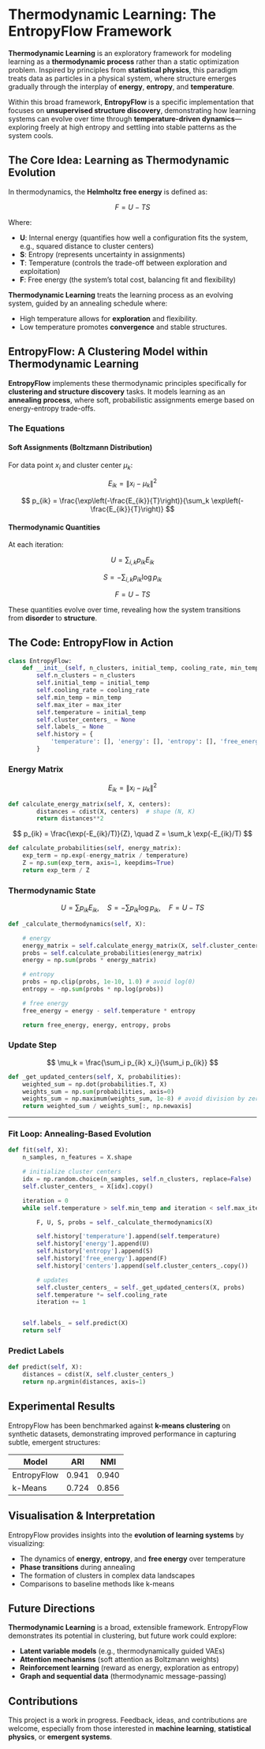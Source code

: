 

# Thermodynamic Learning: The EntropyFlow Framework

**Thermodynamic Learning** is an exploratory framework for modeling learning as a **thermodynamic process** rather than a static optimization problem. Inspired by principles from **statistical physics**, this paradigm treats data as particles in a physical system, where structure emerges gradually through the interplay of **energy**, **entropy**, and **temperature**.

Within this broad framework, **EntropyFlow** is a specific implementation that focuses on **unsupervised structure discovery**, demonstrating how learning systems can evolve over time through **temperature-driven dynamics**—exploring freely at high entropy and settling into stable patterns as the system cools.


## The Core Idea: Learning as Thermodynamic Evolution

In thermodynamics, the **Helmholtz free energy** is defined as:

$$
F = U - T S
$$

Where:

* **U**: Internal energy (quantifies how well a configuration fits the system, e.g., squared distance to cluster centers)
* **S**: Entropy (represents uncertainty in assignments)
* **T**: Temperature (controls the trade-off between exploration and exploitation)
* **F**: Free energy (the system’s total cost, balancing fit and flexibility)

**Thermodynamic Learning** treats the learning process as an evolving system, guided by an annealing schedule where:

* High temperature allows for **exploration** and flexibility.
* Low temperature promotes **convergence** and stable structures.



## EntropyFlow: A Clustering Model within Thermodynamic Learning

**EntropyFlow** implements these thermodynamic principles specifically for **clustering and structure discovery** tasks. It models learning as an **annealing process**, where soft, probabilistic assignments emerge based on energy-entropy trade-offs.

### The Equations

#### Soft Assignments (Boltzmann Distribution)

For data point $x_i$ and cluster center $\mu_k$:

$$
E_{ik} = \|x_i - \mu_k\|^2
$$

$$
p_{ik} = \frac{\exp\left(-\frac{E_{ik}}{T}\right)}{\sum_k \exp\left(-\frac{E_{ik}}{T}\right)}
$$

#### Thermodynamic Quantities

At each iteration:

$$
U = \sum_{i,k} p_{ik} E_{ik}
$$

$$
S = -\sum_{i,k} p_{ik} \log p_{ik}
$$

$$
F = U - T S
$$

These quantities evolve over time, revealing how the system transitions from **disorder** to **structure**.



## The Code: EntropyFlow in Action

```python
class EntropyFlow:
    def __init__(self, n_clusters, initial_temp, cooling_rate, min_temp, max_iter):
        self.n_clusters = n_clusters
        self.initial_temp = initial_temp
        self.cooling_rate = cooling_rate
        self.min_temp = min_temp
        self.max_iter = max_iter
        self.temperature = initial_temp
        self.cluster_centers_ = None
        self.labels_ = None
        self.history = {
            'temperature': [], 'energy': [], 'entropy': [], 'free_energy': [], 'centers': []
        }
```

### Energy Matrix

$$E_{ik} = \|x_i - \mu_k\|^2$$

```python
def calculate_energy_matrix(self, X, centers):
        distances = cdist(X, centers)  # shape (N, K)
        return distances**2
```

$$ p_{ik} = \frac{\exp(-E_{ik}/T)}{Z}, \quad Z = \sum_k \exp(-E_{ik}/T)  $$

```python
def calculate_probabilities(self, energy_matrix):
    exp_term = np.exp(-energy_matrix / temperature)
    Z = np.sum(exp_term, axis=1, keepdims=True)
    return exp_term / Z
```


### Thermodynamic State

$$ 
U = \sum p_{ik} E_{ik}, \quad S = -\sum p_{ik} \log p_{ik}, \quad F = U - T S
$$

```python
def _calculate_thermodynamics(self, X):

    # energy
    energy_matrix = self.calculate_energy_matrix(X, self.cluster_centers_)
    probs = self.calculate_probabilities(energy_matrix)
    energy = np.sum(probs * energy_matrix)

    # entropy
    probs = np.clip(probs, 1e-10, 1.0) # avoid log(0)
    entropy = -np.sum(probs * np.log(probs))

    # free energy
    free_energy = energy - self.temperature * entropy

    return free_energy, energy, entropy, probs
```


### Update Step

$$
\mu_k = \frac{\sum_i p_{ik} x_i}{\sum_i p_{ik}}
$$

```python
def _get_updated_centers(self, X, probabilities):
    weighted_sum = np.dot(probabilities.T, X)
    weights_sum = np.sum(probabilities, axis=0)
    weights_sum = np.maximum(weights_sum, 1e-8) # avoid division by zero
    return weighted_sum / weights_sum[:, np.newaxis]
```

---

### Fit Loop: Annealing-Based Evolution

```python
def fit(self, X):
    n_samples, n_features = X.shape

    # initialize cluster centers
    idx = np.random.choice(n_samples, self.n_clusters, replace=False)
    self.cluster_centers_ = X[idx].copy()

    iteration = 0
    while self.temperature > self.min_temp and iteration < self.max_iter:

        F, U, S, probs = self._calculate_thermodynamics(X)

        self.history['temperature'].append(self.temperature)
        self.history['energy'].append(U)
        self.history['entropy'].append(S)
        self.history['free_energy'].append(F)
        self.history['centers'].append(self.cluster_centers_.copy())

        # updates
        self.cluster_centers_ = self._get_updated_centers(X, probs)
        self.temperature *= self.cooling_rate
        iteration += 1


    self.labels_ = self.predict(X)
    return self
```


### Predict Labels

```python
def predict(self, X):
    distances = cdist(X, self.cluster_centers_)
    return np.argmin(distances, axis=1)
```



## Experimental Results

EntropyFlow has been benchmarked against **k-means clustering** on synthetic datasets, demonstrating improved performance in capturing subtle, emergent structures:

| Model       | ARI   | NMI   |
| ----------- | ----- | ----- |
| EntropyFlow | 0.941 | 0.940 |
| k-Means     | 0.724 | 0.856 |



## Visualisation & Interpretation

EntropyFlow provides insights into the **evolution of learning systems** by visualizing:

* The dynamics of **energy**, **entropy**, and **free energy** over temperature
* **Phase transitions** during annealing
* The formation of clusters in complex data landscapes
* Comparisons to baseline methods like k-means


## Future Directions

**Thermodynamic Learning** is a broad, extensible framework. EntropyFlow demonstrates its potential in clustering, but future work could explore:

* **Latent variable models** (e.g., thermodynamically guided VAEs)
* **Attention mechanisms** (soft attention as Boltzmann weights)
* **Reinforcement learning** (reward as energy, exploration as entropy)
* **Graph and sequential data** (thermodynamic message-passing)



## Contributions

This project is a work in progress. Feedback, ideas, and contributions are welcome, especially from those interested in **machine learning**, **statistical physics**, or **emergent systems**.




